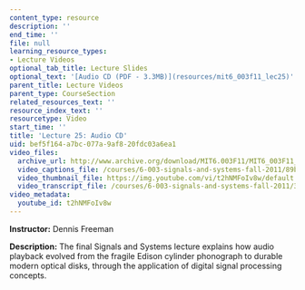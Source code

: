 ```yaml
---
content_type: resource
description: ''
end_time: ''
file: null
learning_resource_types:
- Lecture Videos
optional_tab_title: Lecture Slides
optional_text: '[Audio CD (PDF - 3.3MB)](resources/mit6_003f11_lec25)'
parent_title: Lecture Videos
parent_type: CourseSection
related_resources_text: ''
resource_index_text: ''
resourcetype: Video
start_time: ''
title: 'Lecture 25: Audio CD'
uid: bef5f164-a7bc-077a-9af8-20fdc03a6ea1
video_files:
  archive_url: http://www.archive.org/download/MIT6.003F11/MIT6_003F11_lec25_300k.mp4
  video_captions_file: /courses/6-003-signals-and-systems-fall-2011/89b246b8edc85068b372a7fcde5835e8_t2hNMFoIv8w.vtt
  video_thumbnail_file: https://img.youtube.com/vi/t2hNMFoIv8w/default.jpg
  video_transcript_file: /courses/6-003-signals-and-systems-fall-2011/3ca832a14f917e45a3f70614b2f81eee_t2hNMFoIv8w.pdf
video_metadata:
  youtube_id: t2hNMFoIv8w
---
```


**Instructor:** Dennis Freeman

**Description:** The final Signals and Systems lecture explains how audio playback evolved from the fragile Edison cylinder phonograph to durable modern optical disks, through the application of digital signal processing concepts.